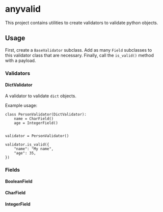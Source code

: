 # anyvalid

This project contains utilities to create validators to validate python objects.

## Usage

First, create a `BaseValidator` subclass. Add as many `Field` subclasses to this validator class
that are necessary. Finally, call the `is_valid()` method with a payload.

### Validators

#### DictValidator

A validator to validate `dict` objects.

Example usage:

```
class PersonValidator(DictValidator):
    name = CharField()
    age = IntegerField()


validator = PersonValidator()

validator.is_valid({
    "name": "My name",
    "age": 35,
})
```

### Fields

#### BooleanField

#### CharField

#### IntegerField
